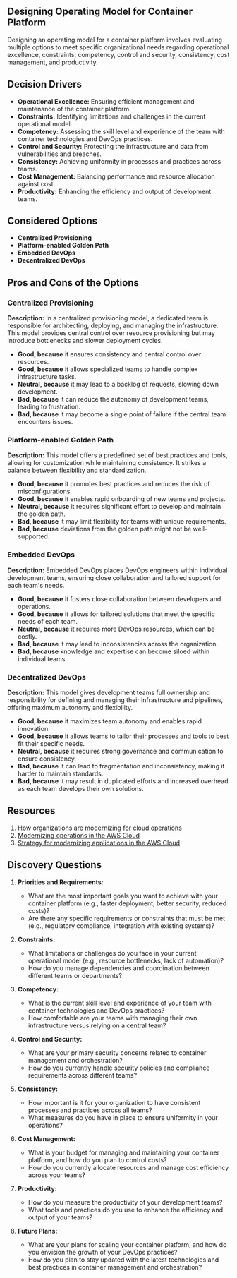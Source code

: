 ## Designing Operating Model for Container Platform

Designing an operating model for a container platform involves evaluating multiple options to meet specific organizational needs regarding operational excellence, constraints, competency, control and security, consistency, cost management, and productivity.

## Decision Drivers

* **Operational Excellence:** Ensuring efficient management and maintenance of the container platform.
* **Constraints:** Identifying limitations and challenges in the current operational model.
* **Competency:** Assessing the skill level and experience of the team with container technologies and DevOps practices.
* **Control and Security:** Protecting the infrastructure and data from vulnerabilities and breaches.
* **Consistency:** Achieving uniformity in processes and practices across teams.
* **Cost Management:** Balancing performance and resource allocation against cost.
* **Productivity:** Enhancing the efficiency and output of development teams.

## Considered Options

* **Centralized Provisioning**
* **Platform-enabled Golden Path**
* **Embedded DevOps**
* **Decentralized DevOps**

## Pros and Cons of the Options

### Centralized Provisioning

**Description:**
In a centralized provisioning model, a dedicated team is responsible for architecting, deploying, and managing the infrastructure. This model provides central control over resource provisioning but may introduce bottlenecks and slower deployment cycles.

* **Good, because** it ensures consistency and central control over resources.
* **Good, because** it allows specialized teams to handle complex infrastructure tasks.
* **Neutral, because** it may lead to a backlog of requests, slowing down development.
* **Bad, because** it can reduce the autonomy of development teams, leading to frustration.
* **Bad, because** it may become a single point of failure if the central team encounters issues.

### Platform-enabled Golden Path

**Description:**
This model offers a predefined set of best practices and tools, allowing for customization while maintaining consistency. It strikes a balance between flexibility and standardization.

* **Good, because** it promotes best practices and reduces the risk of misconfigurations.
* **Good, because** it enables rapid onboarding of new teams and projects.
* **Neutral, because** it requires significant effort to develop and maintain the golden path.
* **Bad, because** it may limit flexibility for teams with unique requirements.
* **Bad, because** deviations from the golden path might not be well-supported.

### Embedded DevOps

**Description:**
Embedded DevOps places DevOps engineers within individual development teams, ensuring close collaboration and tailored support for each team's needs.

* **Good, because** it fosters close collaboration between developers and operations.
* **Good, because** it allows for tailored solutions that meet the specific needs of each team.
* **Neutral, because** it requires more DevOps resources, which can be costly.
* **Bad, because** it may lead to inconsistencies across the organization.
* **Bad, because** knowledge and expertise can become siloed within individual teams.

### Decentralized DevOps

**Description:**
This model gives development teams full ownership and responsibility for defining and managing their infrastructure and pipelines, offering maximum autonomy and flexibility.

* **Good, because** it maximizes team autonomy and enables rapid innovation.
* **Good, because** it allows teams to tailor their processes and tools to best fit their specific needs.
* **Neutral, because** it requires strong governance and communication to ensure consistency.
* **Bad, because** it can lead to fragmentation and inconsistency, making it harder to maintain standards.
* **Bad, because** it may result in duplicated efforts and increased overhead as each team develops their own solutions.

## Resources

1. [How organizations are modernizing for cloud operations](https://aws.amazon.com/blogs/devops/how-organizations-are-modernizing-for-cloud-operations/)
2. [Modernizing operations in the AWS Cloud](https://docs.aws.amazon.com/prescriptive-guidance/latest/migration-operations-integration/welcome.html)
3. [Strategy for modernizing applications in the AWS Cloud](https://docs.aws.amazon.com/prescriptive-guidance/latest/strategy-modernizing-applications/welcome.html)

## Discovery Questions

1. **Priorities and Requirements:**
   - What are the most important goals you want to achieve with your container platform (e.g., faster deployment, better security, reduced costs)?
   - Are there any specific requirements or constraints that must be met (e.g., regulatory compliance, integration with existing systems)?

2. **Constraints:**
   - What limitations or challenges do you face in your current operational model (e.g., resource bottlenecks, lack of automation)?
   - How do you manage dependencies and coordination between different teams or departments?

3. **Competency:**
   - What is the current skill level and experience of your team with container technologies and DevOps practices?
   - How comfortable are your teams with managing their own infrastructure versus relying on a central team?

4. **Control and Security:**
   - What are your primary security concerns related to container management and orchestration?
   - How do you currently handle security policies and compliance requirements across different teams?

5. **Consistency:**
   - How important is it for your organization to have consistent processes and practices across all teams?
   - What measures do you have in place to ensure uniformity in your operations?

6. **Cost Management:**
   - What is your budget for managing and maintaining your container platform, and how do you plan to control costs?
   - How do you currently allocate resources and manage cost efficiency across your teams?

7. **Productivity:**
   - How do you measure the productivity of your development teams?
   - What tools and practices do you use to enhance the efficiency and output of your teams?

8. **Future Plans:**
   - What are your plans for scaling your container platform, and how do you envision the growth of your DevOps practices?
   - How do you plan to stay updated with the latest technologies and best practices in container management and orchestration?
